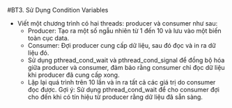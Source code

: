 #BT3. Sử Dụng Condition Variables
* Viết một chương trình có hai threads: producer và consumer như sau:
    * Producer: Tạo ra một số ngẫu nhiên từ 1 đến 10 và lưu vào một biến toàn cục data.
    * Consumer: Đợi producer cung cấp dữ liệu, sau đó đọc và in ra dữ liệu đó.
    * Sử dụng pthread_cond_wait và pthread_cond_signal để đồng bộ hóa giữa producer và consumer, đảm bảo rằng consumer chỉ đọc dữ liệu khi producer đã cung cấp xong.
    * Lặp lại quá trình trên 10 lần và in ra tất cả các giá trị do consumer đọc được.
Gợi ý: Sử dụng pthread_cond_wait để cho consumer đợi cho đến khi có tín hiệu từ producer rằng dữ liệu đã sẵn sàng.